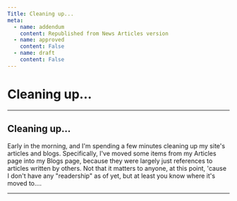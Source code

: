 ```yaml
---
Title: Cleaning up...
meta:
  - name: addendum
    content: Republished from News Articles version
  - name: approved
    content: False
  - name: draft
    content: False
---
```

# Cleaning up...

---
## Cleaning up...
Early in the morning, and I'm spending a few minutes cleaning up my site's articles and blogs. Specifically, I've moved some items from my Articles page into my Blogs page, because they were largely just references to articles written by others. Not that it matters to anyone, at this point, 'cause I don't have any "readership" as of yet, but at least you know where it's moved to....   



---
